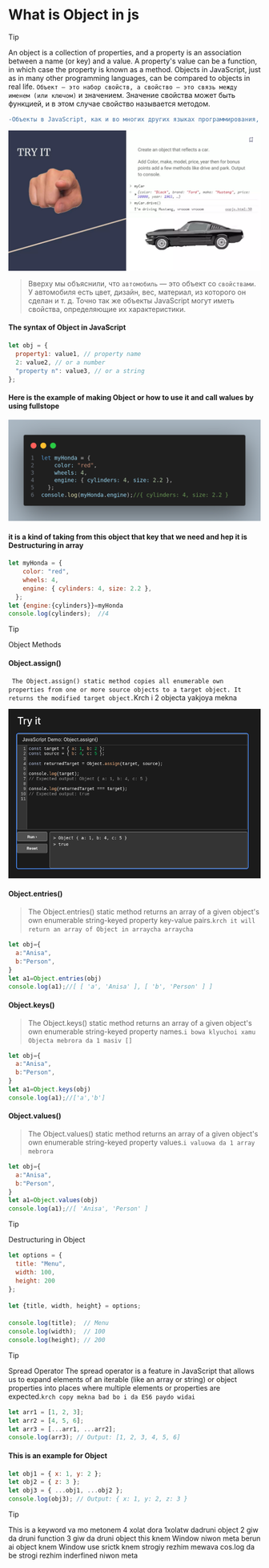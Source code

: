 # What is Object in js
>[!TIP]
>An object is a collection of properties, and a property is an association between a name (or key) and a value. A property's value can be a function, in which case the property is known as a method. Objects in JavaScript, just as in many other programming languages, can be compared to objects in real life.
>`Объект — это набор свойств, а свойство — это связь между именем (или ключом)` и значением. Значение свойства может быть функцией, и в этом случае свойство называется методом. 

``` diff
-Объекты в JavaScript, как и во многих других языках программирования, можно сравнить с объектами в реальной жизни.
```


![Object](./Screenshot_20240529_144743.png)

>Вверху мы объяснили, что `автомобиль` — это объект со `свойствами`. У автомобиля есть цвет, дизайн, вес, материал, из которого он сделан и т. д. Точно так же объекты JavaScript могут иметь свойства, определяющие их характеристики.


#### The syntax of Object in JavaScript
```js
let obj = {
  property1: value1, // property name 
  2: value2, // or a number
  "property n": value3, // or a string
};
```


#### Here is the example of making Object or how to use it and call walues by using fullstope
![Object](./Object)

#### it is a kind of taking from this object that key that we need and hep it is Destructuring in array 
```js
let myHonda = {
    color: "red",
    wheels: 4,
    engine: { cylinders: 4, size: 2.2 },
  };
let {engine:{cylinders}}=myHonda
console.log(cylinders);  //4
```




>[!TIP]
>Object Methods
#### Object.assign()
` The Object.assign() static method copies all enumerable own properties from one or more source objects to a target object. It returns the modified target object.`Krch i 2 objecta yakjoya mekna

![Object Asign](./ObjectAssingn)

#### Object.entries()
>The Object.entries() static method returns an array of a given object's own enumerable string-keyed property key-value pairs.`krch it will return an array of Object in arraycha arraycha`
```js
let obj={
  a:"Anisa",
  b:"Person",
}
let a1=Object.entries(obj)
console.log(a1);//[ [ 'a', 'Anisa' ], [ 'b', 'Person' ] ]
```

#### Object.keys()
>The Object.keys() static method returns an array of a given object's own enumerable string-keyed property names.`i bowa klyuchoi xamu Objecta mebrora da 1 masiv []`


```js
let obj={
  a:"Anisa",
  b:"Person",
}
let a1=Object.keys(obj)
console.log(a1);//['a','b']
```

#### Object.values()
>The Object.values() static method returns an array of a given object's own enumerable string-keyed property values.`i valuowa da 1 array mebrora`
```js
let obj={
  a:"Anisa",
  b:"Person",
}
let a1=Object.values(obj)
console.log(a1);//[ 'Anisa', 'Person' ]
```


>[!TIP]
>Destructuring in Object
```js
let options = {
  title: "Menu",
  width: 100,
  height: 200
};

let {title, width, height} = options;

console.log(title);  // Menu
console.log(width);  // 100
console.log(height); // 200
```


>[!TIP]
>Spread Operator
>The spread operator is a feature in JavaScript that allows us to expand elements of an iterable (like an array or string) or object properties into places where multiple elements or properties are expected.`krch copy mekna bad bo i da ES6 paydo widai`
```js
let arr1 = [1, 2, 3];
let arr2 = [4, 5, 6];
let arr3 = [...arr1, ...arr2];
console.log(arr3); // Output: [1, 2, 3, 4, 5, 6]
```

#### This is an example for Object
```js
let obj1 = { x: 1, y: 2 };
let obj2 = { z: 3 };
let obj3 = { ...obj1, ...obj2 };
console.log(obj3); // Output: { x: 1, y: 2, z: 3 }
```

>[!TIP]
>This is a keyword va mo metonem 4 xolat dora 1xolatw dadruni object  2 giw da druni function 3 giw 
da druni object this knem Window niwon meta berun ai object knem Window use srictk knem strogiy rezhim mewava cos.log da  be strogi rezhim inderfined niwon meta